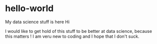 # hello-world
My data science stuff is here 
 Hi 
 
 I would like to get hold of this stuff to be better at data science, because this matters ! 
 I am veru new to coding and I hope that I don't suck. 
